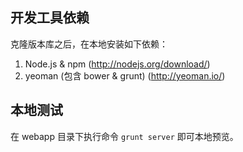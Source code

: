 ## 开发工具依赖

克隆版本库之后，在本地安装如下依赖：

1. Node.js & npm (http://nodejs.org/download/)
2. yeoman (包含 bower & grunt) (http://yeoman.io/)

## 本地测试

在 webapp 目录下执行命令 `grunt server` 即可本地预览。